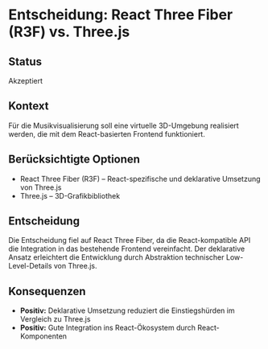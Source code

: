 # Entscheidung: React Three Fiber (R3F) vs. Three.js

## Status

Akzeptiert

## Kontext

Für die Musikvisualisierung soll eine virtuelle 3D-Umgebung realisiert werden, die mit dem React-basierten Frontend funktioniert.

## Berücksichtigte Optionen

- React Three Fiber (R3F) – React-spezifische und deklarative Umsetzung von Three.js
- Three.js – 3D-Grafikbibliothek

## Entscheidung

Die Entscheidung fiel auf React Three Fiber, da die React-kompatible API die Integration in das bestehende Frontend vereinfacht. Der deklarative Ansatz erleichtert die Entwicklung durch Abstraktion technischer Low-Level-Details von Three.js.

## Konsequenzen

- **Positiv:** Deklarative Umsetzung reduziert die Einstiegshürden im Vergleich zu Three.js
- **Positiv:** Gute Integration ins React-Ökosystem durch React-Komponenten
